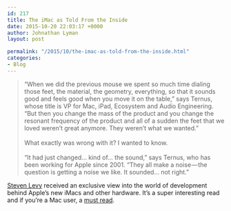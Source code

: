 ```yaml
---
id: 217
title: The iMac as Told From the Inside
date: 2015-10-20 22:03:17 +0000
author: Johnathan Lyman
layout: post

permalink: "/2015/10/the-imac-as-told-from-the-inside.html"
categories:
- Blog
---
```

<div class="kg-card-markdown"><blockquote><p>“When we did the previous mouse we spent so much time dialing those feet, the material, the geometry, everything, so that it sounds good and feels good when you move it on the table,” says Ternus, whose title is VP for Mac, iPad, Ecosystem and Audio Engineering. “But then you change the mass of the product and you change the resonant frequency of the product and all of a sudden the feet that we loved weren’t great anymore. They weren’t what we wanted.”<br></br>What exactly was wrong with it? I wanted to know.<br></br>“It had just changed… kind of… the sound,” says Ternus, who has been working for Apple since 2001. “They all make a noise — the question is getting a noise we like. It sounded… not right.”</p></blockquote><p><a href="https://medium.com/backchannel/exclusive-why-apple-is-still-sweating-the-details-on-imac-531a95e50c91#.oqvpl2xok">Steven Levy</a> received an exclusive view into the world of development behind Apple’s new iMacs and other hardware. It’s a super interesting read and if you’re a Mac user, a <a href="https://medium.com/backchannel/exclusive-why-apple-is-still-sweating-the-details-on-imac-531a95e50c91#.oqvpl2xok">must read</a>.</p></div>